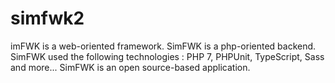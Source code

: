 # simfwk2
imFWK is a web-oriented framework. SimFWK is a php-oriented backend. SimFWK used the following technologies : PHP 7, PHPUnit, TypeScript, Sass and more... SimFWK is an open source-based application.
